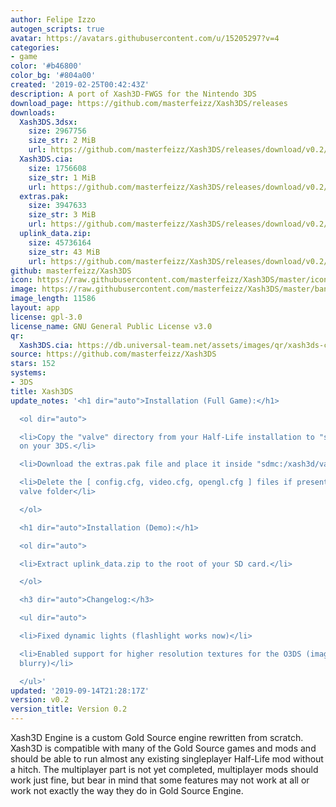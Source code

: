 ```yaml
---
author: Felipe Izzo
autogen_scripts: true
avatar: https://avatars.githubusercontent.com/u/15205297?v=4
categories:
- game
color: '#b46800'
color_bg: '#804a00'
created: '2019-02-25T00:42:43Z'
description: A port of Xash3D-FWGS for the Nintendo 3DS
download_page: https://github.com/masterfeizz/Xash3DS/releases
downloads:
  Xash3DS.3dsx:
    size: 2967756
    size_str: 2 MiB
    url: https://github.com/masterfeizz/Xash3DS/releases/download/v0.2/Xash3DS.3dsx
  Xash3DS.cia:
    size: 1756608
    size_str: 1 MiB
    url: https://github.com/masterfeizz/Xash3DS/releases/download/v0.2/Xash3DS.cia
  extras.pak:
    size: 3947633
    size_str: 3 MiB
    url: https://github.com/masterfeizz/Xash3DS/releases/download/v0.2/extras.pak
  uplink_data.zip:
    size: 45736164
    size_str: 43 MiB
    url: https://github.com/masterfeizz/Xash3DS/releases/download/v0.2/uplink_data.zip
github: masterfeizz/Xash3DS
icon: https://raw.githubusercontent.com/masterfeizz/Xash3DS/master/icon.png
image: https://raw.githubusercontent.com/masterfeizz/Xash3DS/master/banner.png
image_length: 11586
layout: app
license: gpl-3.0
license_name: GNU General Public License v3.0
qr:
  Xash3DS.cia: https://db.universal-team.net/assets/images/qr/xash3ds-cia.png
source: https://github.com/masterfeizz/Xash3DS
stars: 152
systems:
- 3DS
title: Xash3DS
update_notes: '<h1 dir="auto">Installation (Full Game):</h1>

  <ol dir="auto">

  <li>Copy the "valve" directory from your Half-Life installation to "sdmc:/xash3d/"
  on your 3DS.</li>

  <li>Download the extras.pak file and place it inside "sdmc:/xash3d/valve".</li>

  <li>Delete the [ config.cfg, video.cfg, opengl.cfg ] files if present inside the
  valve folder</li>

  </ol>

  <h1 dir="auto">Installation (Demo):</h1>

  <ol dir="auto">

  <li>Extract uplink_data.zip to the root of your SD card.</li>

  </ol>

  <h3 dir="auto">Changelog:</h3>

  <ul dir="auto">

  <li>Fixed dynamic lights (flashlight works now)</li>

  <li>Enabled support for higher resolution textures for the O3DS (image is now less
  blurry)</li>

  </ul>'
updated: '2019-09-14T21:28:17Z'
version: v0.2
version_title: Version 0.2
---
```

Xash3D Engine is a custom Gold Source engine rewritten from scratch. Xash3D is compatible with many of the Gold Source games and mods and should be able to run almost any existing singleplayer Half-Life mod without a hitch. The multiplayer part is not yet completed, multiplayer mods should work just fine, but bear in mind that some features may not work at all or work not exactly the way they do in Gold Source Engine.